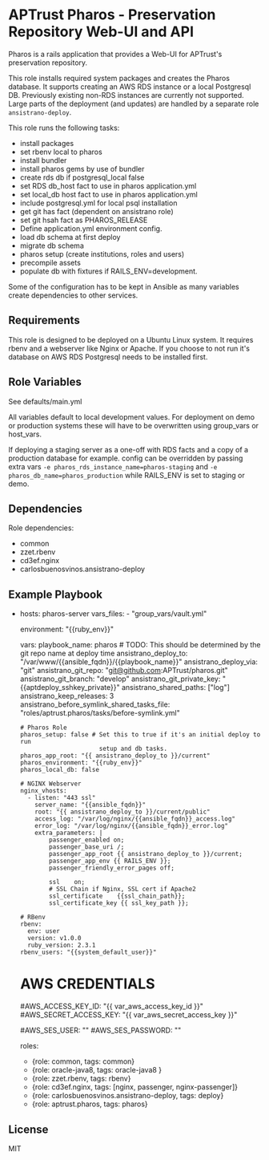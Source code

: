 APTrust Pharos - Preservation Repository Web-UI and API
===

Pharos is a rails application that provides a Web-UI for APTrust's
preservation repository.

This role installs required system packages and creates the Pharos
database. It supports creating an AWS RDS instance or a local Postgresql DB.
Previously existing non-RDS instances are currently not supported. Large parts
of the deployment (and updates) are handled by a separate
role `ansistrano-deploy`.

This role runs the following tasks:
- install packages
- set rbenv local to pharos
- install bundler
- install pharos gems by use of bundler
- create rds db if postgresql_local false
- set RDS db_host fact to use in pharos application.yml
- set local_db host fact to use in pharos application.yml
- include postgresql.yml for local psql installation
- get git has fact (dependent on ansistrano role)
- set git hsah fact as PHAROS_RELEASE
- Define application.yml environment config.
- load db schema at first deploy
- migrate db schema
- pharos setup (create institutions, roles and users)
- precompile assets
- populate db with fixtures if RAILS_ENV=development.


Some of the configuration has to be kept in Ansible as many variables create
dependencies to other services.


Requirements
------------
This role is designed to be deployed on a Ubuntu Linux system.
It requires rbenv and a webserver like Nginx or Apache. If you choose to not
run it's database on AWS RDS Postgresql needs to be installed first.

Role Variables
--------------

See defaults/main.yml

All variables default to local development values. For deployment on demo
or production systems these will have to be overwritten using group_vars
or host_vars.

If deploying a staging server as a one-off with RDS facts and a copy of a
production database for example. config can be overridden by passing
extra vars `-e pharos_rds_instance_name=pharos-staging` and
 `-e pharos_db_name=pharos_production` while RAILS_ENV is set to staging or demo.

Dependencies
------------

Role dependencies:
- common
- zzet.rbenv
- cd3ef.nginx
- carlosbuenosvinos.ansistrano-deploy

Example Playbook
----------------
-   hosts: pharos-server
    vars_files:
        - "group_vars/vault.yml"

    environment: "{{ruby_env}}"

    vars:
        playbook_name: pharos
        # TODO: This should be determined by the git repo name at deploy time
        ansistrano_deploy_to: "/var/www/{{ansible_fqdn}}/{{playbook_name}}"
        ansistrano_deploy_via: "git"
        ansistrano_git_repo: "git@github.com:APTrust/pharos.git"
        ansistrano_git_branch: "develop"
        ansistrano_git_private_key: "{{aptdeploy_sshkey_private}}"
        ansistrano_shared_paths: ["log"]
        ansistrano_keep_releases: 3
        ansistrano_before_symlink_shared_tasks_file: "roles/aptrust.pharos/tasks/before-symlink.yml"

        # Pharos Role
        pharos_setup: false # Set this to true if it's an initial deploy to run
                              setup and db tasks.
        pharos_app_root: "{{ ansistrano_deploy_to }}/current"
        pharos_environment: "{{ruby_env}}"
        pharos_local_db: false

        # NGINX Webserver
        nginx_vhosts:
          - listen: "443 ssl"
            server_name: "{{ansible_fqdn}}"
            root: "{{ ansistrano_deploy_to }}/current/public"
            access_log: "/var/log/nginx/{{ansible_fqdn}}_access.log"
            error_log: "/var/log/nginx/{{ansible_fqdn}}_error.log"
            extra_parameters: |
                passenger_enabled on;
                passenger_base_uri /;
                passenger_app_root {{ ansistrano_deploy_to }}/current;
                passenger_app_env {{ RAILS_ENV }};
                passenger_friendly_error_pages off;

                ssl    on;
                # SSL Chain if Nginx, SSL cert if Apache2
                ssl_certificate    {{ssl_chain_path}};
                ssl_certificate_key {{ ssl_key_path }};

        # RBenv
        rbenv:
          env: user
          version: v1.0.0
          ruby_version: 2.3.1
        rbenv_users: "{{system_default_user}}"

    # AWS CREDENTIALS
    #AWS_ACCESS_KEY_ID: "{{ var_aws_access_key_id }}"
    #AWS_SECRET_ACCESS_KEY: "{{ var_aws_secret_access_key }}"

    #AWS_SES_USER: ""
    #AWS_SES_PASSWORD: ""

    roles:
      - {role: common, tags: common}
      - {role: oracle-java8, tags: oracle-java8 }
      - {role: zzet.rbenv, tags: rbenv}
      - {role: cd3ef.nginx, tags: [nginx, passenger, nginx-passenger]}
      - {role: carlosbuenosvinos.ansistrano-deploy, tags: deploy}
      - {role: aptrust.pharos, tags: pharos}

License
-------

MIT
